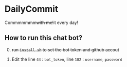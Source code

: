 # DailyCommit
Commmmmmm~~with me!~~it every day!

## How to run this chat bot?
0. ~~run `install.sh` to set the bot token and github accout~~


1. Edit the line `44` : `bot_token`, line `102` : `username`, `password`
